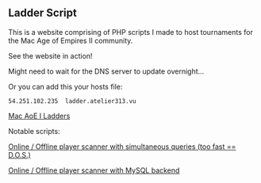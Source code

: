Ladder Script
-------------

This is a website comprising of PHP scripts I made to host tournaments
for the Mac Age of Empires II community.

See the website in action!

Might need to wait for the DNS server to update overnight...

Or you can add this your hosts file:

    54.251.102.235	ladder.atelier313.vu

[Mac AoE I Ladders](http://ladder.atelier313.vu)

Notable scripts:

[Online / Offline player scanner with simultaneous queries (too fast == D.O.S.)](https://github.com/mullikine/ladder/blob/master/online-scanner-curl-multi.php)

[Online / Offline player scanner with MySQL backend](https://github.com/mullikine/ladder/blob/master/online-scanner-mysql.php)